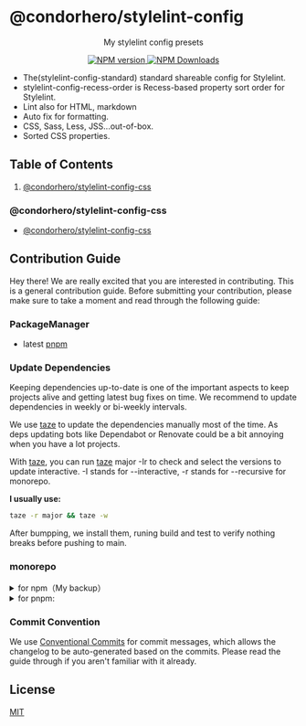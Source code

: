 # @condorhero/stylelint-config

<p align="center">
    My stylelint config presets
</p>


<p align="center">
    <a href="https://www.npmjs.com/package/@condorhero/stylelint-config" target="__blank">
        <img src="https://img.shields.io/npm/v/@condorhero/stylelint-config?color=a1b858&label=" alt="NPM version">
    </a>
    <a href="https://www.npmjs.com/package/@condorhero/stylelint-config" target="__blank">
        <img alt="NPM Downloads" src="https://img.shields.io/npm/dm/@condorhero/stylelint-config?color=50a36f&label=">
    </a>
    <br />
</p>

- The(stylelint-config-standard) standard shareable config for Stylelint.
- stylelint-config-recess-order is Recess-based property sort order for Stylelint.
- Lint also for HTML, markdown
- Auto fix for formatting.
- CSS, Sass, Less, JSS...out-of-box.
- Sorted CSS properties.

## Table of Contents

1. [@condorhero/stylelint-config-css](#condorherostylelint-config-css)

### @condorhero/stylelint-config-css

- [@condorhero/stylelint-config-css](./packages/css/README.md)
## Contribution Guide

Hey there! We are really excited that you are interested in contributing. This is a general contribution guide. Before submitting your contribution, please make sure to take a moment and read through the following guide:

### PackageManager

- latest [pnpm](https://pnpm.io/)

### Update Dependencies

Keeping dependencies up-to-date is one of the important aspects to keep projects alive and getting latest bug fixes on time. We recommend to update dependencies in weekly or bi-weekly intervals.

We use [taze](https://github.com/antfu/taze) to update the dependencies manually most of the time. As deps updating bots like Dependabot or Renovate could be a bit annoying when you have a lot projects.

With [taze](https://github.com/antfu/taze), you can run [taze](https://github.com/antfu/taze) major -Ir to check and select the versions to update interactive. -I stands for --interactive, -r stands for --recursive for monorepo.

**I usually use:**

```zsh
taze -r major && taze -w
```

After bumpping, we install them, runing build and test to verify nothing breaks before pushing to main.

### monorepo

<details>
<summary>for npm（My backup）</summary>

<br />

```zsh
# add a monorepo，package.json adds a new field workspaces, which you can also add manually
npm init -w ./packages/typescript

# Run "test" script on all packages
npm run test --workspaces
# Tip - this also works:
npm run test  -ws

# To run a command for a specific package, add the --workspace (singular) flag:
# Runs "test" only on package-a
npm run test --workspace package-a

# Tip - this also works:
npm run test -w package-a
```


<br />
</details>


<details>
<summary>for pnpm:</summary>

<br />

```zsh
# add a file pnpm-workspace.yaml
# for example:
packages:
  - 'packages/*'


# Run "test" script on all packages
pnpm run test -r
# Tip - this also works:
pnpm run test --recursive

# To run a command for a specific package, add the --workspace and --filter flag:
# Runs "test" only on package-a
npm run test --recursive --filter="package-a"

# Tip - this also works:
npm run test -r -F="package-a"
```


> Note: pnpm -w is --workspace-root
Run as if pnpm was started in the root of the [workspace](https://pnpm.io/workspaces) instead of the current working directory.

<br />
</details>


### Commit Convention
We use [Conventional Commits](https://www.conventionalcommits.org/) for commit messages, which allows the changelog to be auto-generated based on the commits. Please read the guide through if you aren't familiar with it already.
## License

[MIT](https://github.com/condorheroblog/stylelint-config/blob/main/LICENSE)
